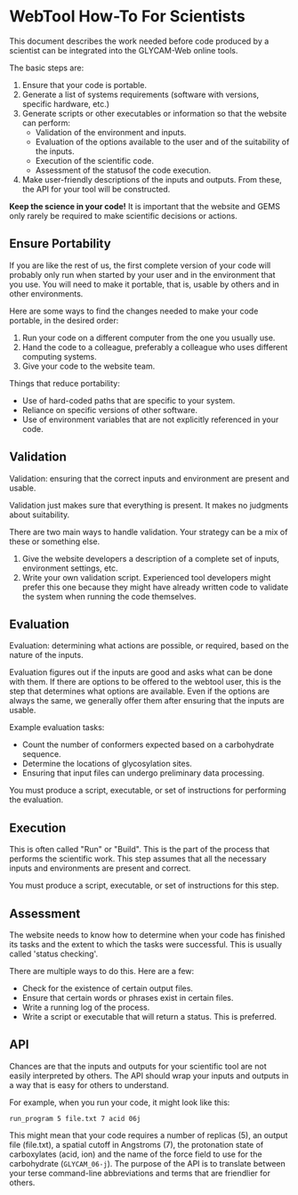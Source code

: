# WebTool How-To For Scientists

This document describes the work needed before code produced by a scientist can be integrated into 
the GLYCAM-Web online tools.

The basic steps are:

1. Ensure that your code is portable.
2. Generate a list of systems requirements (software with versions, specific hardware, etc.)
3. Generate scripts or other executables or information so that the website can perform:
    * Validation of the environment and inputs.
    * Evaluation of the options available to the user and of the suitability of the inputs.
    * Execution of the scientific code.
    * Assessment of the statusof the code execution.
4. Make user-friendly descriptions of the inputs and outputs. From these, the API for your tool
   will be constructed.

**Keep the science in your code!** It is important that the website and GEMS only rarely be required 
to make scientific decisions or actions. 

## Ensure Portability

If you are like the rest of us, the first complete version of your code will probably only run when 
started by your user and in the environment that you use. You will need to make it portable, that is, 
usable by others and in other environments.

Here are some ways to find the changes needed to make your code portable, in the desired order:

1. Run your code on a different computer from the one you usually use.
2. Hand the code to a colleague, preferably a colleague who uses different computing systems.
3. Give your code to the website team.

Things that reduce portability:

* Use of hard-coded paths that are specific to your system.
* Reliance on specific versions of other software.
* Use of environment variables that are not explicitly referenced in your code.

## Validation 

Validation: ensuring that the correct inputs and environment are present and usable.

Validation just makes sure that everything is present. It makes no judgments about suitability.

There are two main ways to handle validation. Your strategy can be a mix of these or something else.

1. Give the website developers a description of a complete set of inputs, environment settings, etc.
2. Write your own validation script. Experienced tool developers might prefer this one because they 
   might have already written code to validate the system when running the code themselves. 

## Evaluation

Evaluation: determining what actions are possible, or required, based on the nature of the inputs.

Evaluation figures out if the inputs are good and asks what can be done with them.  If there are options
to be offered to the webtool user, this is the step that determines what options are available. Even if
the options are always the same, we generally offer them after ensuring that the inputs are usable.

Example evaluation tasks:

* Count the number of conformers expected based on a carbohydrate sequence.
* Determine the locations of glycosylation sites.
* Ensuring that input files can undergo preliminary data processing.

You must produce a script, executable, or set of instructions for performing the evaluation. 

## Execution

This is often called "Run" or "Build". This is the part of the process that performs the scientific
work. This step assumes that all the necessary inputs and environments are present and correct.

You must produce a script, executable, or set of instructions for this step. 

## Assessment

The website needs to know how to determine when your code has finished its tasks and the extent to 
which the tasks were successful. This is usually called 'status checking'.

There are multiple ways to do this. Here are a few:

* Check for the existence of certain output files.
* Ensure that certain words or phrases exist in certain files.
* Write a running log of the process.
* Write a script or executable that will return a status. This is preferred.

## API

Chances are that the inputs and outputs for your scientific tool are not easily interpreted by others.
The API should wrap your inputs and outputs in a way that is easy for others to understand.

For example, when you run your code, it might look like this:

    run_program 5 file.txt 7 acid 06j

This might mean that your code requires a number of replicas (5), an output file (file.txt), a spatial
cutoff in Angstroms (7), the protonation state of carboxylates (acid, ion) and the name of the force 
field to use for the carbohydrate (`GLYCAM_06-j`). The purpose of the API is to translate between your
terse command-line abbreviations and terms that are friendlier for others.
